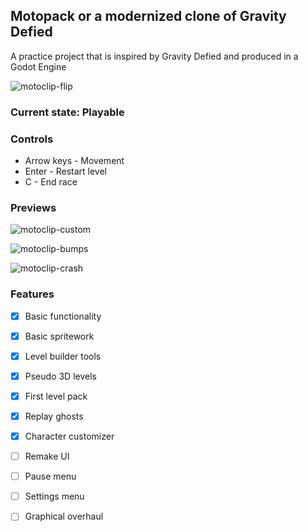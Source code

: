 ## Motopack or a modernized clone of Gravity Defied
A practice project that is inspired by Gravity Defied and produced in a Godot Engine

![motoclip-flip](https://github.com/user-attachments/assets/8832b32e-c924-414c-b553-4a5dbef01aad)

### Current state: Playable

### Controls
- Arrow keys 	- Movement
- Enter 		- Restart level
- C 			- End race

### Previews

![motoclip-custom](https://github.com/user-attachments/assets/c97d96c1-a787-41ab-a478-3cf1087d4ab8)

![motoclip-bumps](https://github.com/user-attachments/assets/e86f5c45-b230-4b3f-9795-afe5c893528d)

![motoclip-crash](https://github.com/user-attachments/assets/08b39f07-716b-4384-8169-43e029460b24)

### Features
- [X] Basic functionality
- [X] Basic spritework 
- [X] Level builder tools
- [X] Pseudo 3D levels
- [X] First level pack
- [X] Replay ghosts
- [X] Character customizer
- [ ] Remake UI
- [ ] Pause menu
- [ ] Settings menu
- [ ] Graphical overhaul




